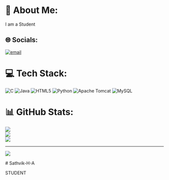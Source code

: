 # 💫 About Me:
I am a Student


## 🌐 Socials:
[![email](https://img.shields.io/badge/Email-D14836?logo=gmail&logoColor=white)](mailto:sathvik.gowda175@gmail.com) 

# 💻 Tech Stack:
![C](https://img.shields.io/badge/c-%2300599C.svg?style=flat&logo=c&logoColor=white) ![Java](https://img.shields.io/badge/java-%23ED8B00.svg?style=flat&logo=openjdk&logoColor=white) ![HTML5](https://img.shields.io/badge/html5-%23E34F26.svg?style=flat&logo=html5&logoColor=white) ![Python](https://img.shields.io/badge/python-3670A0?style=flat&logo=python&logoColor=ffdd54) ![Apache Tomcat](https://img.shields.io/badge/apache%20tomcat-%23F8DC75.svg?style=flat&logo=apache-tomcat&logoColor=black) ![MySQL](https://img.shields.io/badge/mysql-4479A1.svg?style=flat&logo=mysql&logoColor=white)
# 📊 GitHub Stats:
![](https://github-readme-stats.vercel.app/api?username=sathvik10-HA&theme=vue-dark&hide_border=false&include_all_commits=true&count_private=true)<br/>
![](https://nirzak-streak-stats.vercel.app/?user=sathvik10-HA&theme=vue-dark&hide_border=false)<br/>
![](https://github-readme-stats.vercel.app/api/top-langs/?username=sathvik10-HA&theme=vue-dark&hide_border=false&include_all_commits=true&count_private=true&layout=compact)

---
[![](https://visitcount.itsvg.in/api?id=sathvik10-HA&icon=1&color=1)](https://visitcount.itsvg.in)

<!-- Proudly created with GPRM ( https://gprm.itsvg.in ) --># Sathvik-H-A
STUDENT
